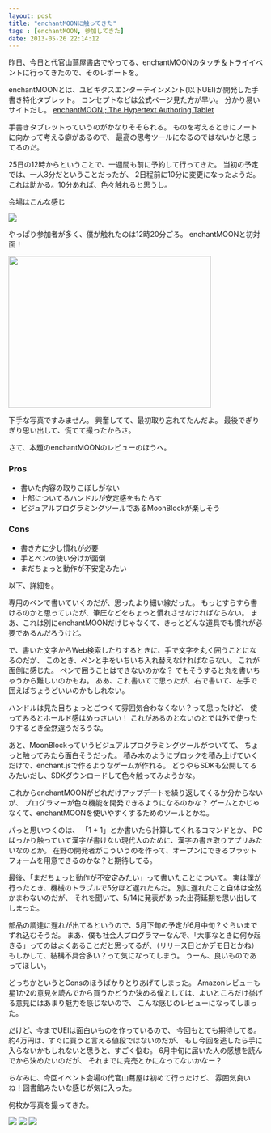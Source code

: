 ```yaml
---
layout: post
title: "enchantMOONに触ってきた"
tags : [enchantMOON, 参加してきた]
date: 2013-05-26 22:14:12
---
```



昨日、今日と代官山蔦屋書店でやってる、enchantMOONのタッチ＆トライイベントに行ってきたので、そのレポートを。

enchantMOONとは、ユビキタスエンターテインメント(以下UEI)が開発した手書き特化タブレット。
コンセプトなどは公式ページ見た方が早い。
分かり易いサイトだし。
[enchantMOON ; The Hypertext Authoring Tablet](http://enchantmoon.com/)


手書きタブレットっていうのがかなりそそられる。
ものを考えるときにノートに向かって考える癖があるので、
最高の思考ツールになるのではないかと思ってるのだ。




25日の12時からということで、一週間も前に予約して行ってきた。
当初の予定では、一人3分だということだったが、
2日程前に10分に変更になったようだ。
これは助かる。10分あれば、色々触れると思うし。


会場はこんな感じ

<img src="{{ BASE_PATH }}/images/2013/05/26/review-of-enchantMOON-2.jpg"/>


やっぱり参加者が多く、僕が触れたのは12時20分ごろ。
enchantMOONと初対面！


<img src="{{ BASE_PATH }}/images/2013/05/26/review-of-enchantMOON-1.jpeg" style="width:400px;height:300px;" />


下手な写真ですみません。
興奮してて、最初取り忘れてたんだよ。
最後でぎりぎり思い出して、慌てて撮ったからさ。



さて、本題のenchantMOONのレビューのほうへ。

### Pros
* 書いた内容の取りこぼしがない
* 上部についてるハンドルが安定感をもたらす
* ビジュアルプログラミングツールであるMoonBlockが楽しそう


### Cons
* 書き方に少し慣れが必要
* 手とペンの使い分けが面倒
* まだちょっと動作が不安定みたい


以下、詳細を。

専用のペンで書いていくのだが、思ったより細い線だった。
もっとすらすら書けるのかと思っていたが、筆圧などをちょっと慣れさせなければならない。
まあ、これは別にenchantMOONだけじゃなくて、きっとどんな道具でも慣れが必要であるんだろうけど。

で、書いた文字からWeb検索したりするときに、手で文字を丸く囲うことになるのだが、
このとき、ペンと手をいちいち入れ替えなければならない。
これが面倒に感じた。
ペンで囲うことはできないのかな？
でもそうすると丸を書いちゃうから難しいのかもね。
ああ、これ書いてて思ったが、右で書いて、左手で囲えばちょうどいいのかもしれない。

ハンドルは見た目ちょっとごつくて雰囲気合わなくない？って思ったけど、
使ってみるとホールド感はめっさいい！
これがあるのとないのとでは外で使ったりするとき全然違うだろうな。

あと、MoonBlockっていうビジュアルプログラミングツールがついてて、
ちょっと触ってみたら面白そうだった。
積み木のようにブロックを積み上げていくだけで、enchant.jsで作るようなゲームが作れる。
どうやらSDKも公開してるみたいだし、SDKダウンロードして色々触ってみようかな。


これからenchantMOONがどれだけアップデートを繰り返してくるか分からないが、
プログラマーが色々機能を開発できるようになるのかな？
ゲームとかじゃなくて、enchantMOONを使いやすくするためのツールとかね。

パっと思いつくのは、
「1 + 1」とか書いたら計算してくれるコマンドとか、
PCばっかり触っていて漢字が書けない現代人のために、漢字の書き取りアプリみたいなのとか。
在野の開発者がこういうのを作って、オープンにできるプラットフォームを用意できるのかな？と期待してる。



最後、「まだちょっと動作が不安定みたい」って書いたことについて。
実は僕が行ったとき、機械のトラブルで5分ほど遅れたんだ。
別に遅れたこと自体は全然かまわないのだが、
それを聞いて、5/14に発表があった出荷延期を思い出してしまった。

部品の調達に遅れが出てるというので、5月下旬の予定が6月中旬？ぐらいまでずれ込むそうだ。
まあ、僕も社会人プログラマーなんで、「大事なときに何か起きる」ってのはよくあることだと思ってるが、（リリース日とかデモ日とかね）
もしかして、結構不具合多い？って気になってしまう。
うーん、良いものであってほしい。






どっちかというとConsのほうばかりとりあげてしまった。
Amazonレビューも星1か2の意見を読んでから買うかどうか決める僕としては、よいところだけ挙げる意見にはあまり魅力を感じないので、
こんな感じのレビューになってしまった。



だけど、今までUEIは面白いものを作っているので、
今回もとても期待してる。
約4万円は、すぐに買うと言える値段ではないのだが、
もし今回を逃したら手に入らないかもしれないと思うと、すごく悩む。
6月中旬に届いた人の感想を読んでから決めたいのだが、
それまでに完売とかになってないかなー？




ちなみに、今回イベント会場の代官山蔦屋は初めて行ったけど、
雰囲気良いね！図書館みたいな感じが気に入った。

何枚か写真を撮ってきた。

<img src="{{ BASE_PATH }}/images/2013/05/26/review-of-enchantMOON-3.jpeg"/>


<img src="{{ BASE_PATH }}/images/2013/05/26/review-of-enchantMOON-4.jpeg"/>


<img src="{{ BASE_PATH }}/images/2013/05/26/review-of-enchantMOON-5.jpeg"/>




